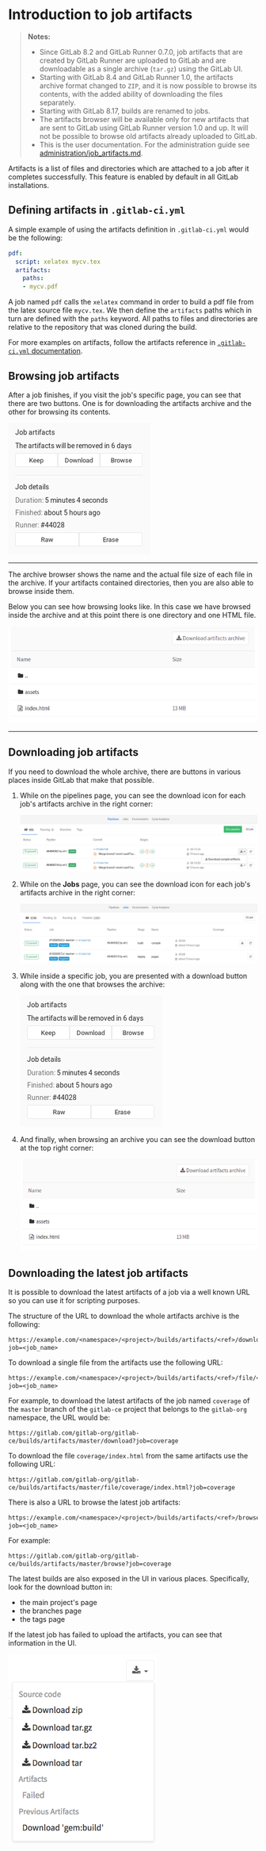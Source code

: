 # Introduction to job artifacts

>**Notes:**
>- Since GitLab 8.2 and GitLab Runner 0.7.0, job artifacts that are created by
   GitLab Runner are uploaded to GitLab and are downloadable as a single archive
   (`tar.gz`) using the GitLab UI.
>- Starting with GitLab 8.4 and GitLab Runner 1.0, the artifacts archive format
   changed to `ZIP`, and it is now possible to browse its contents, with the added
   ability of downloading the files separately.
>- Starting with GitLab 8.17, builds are renamed to jobs.
>- The artifacts browser will be available only for new artifacts that are sent
   to GitLab using GitLab Runner version 1.0 and up. It will not be possible to
   browse old artifacts already uploaded to GitLab.
>- This is the user documentation. For the administration guide see
   [administration/job_artifacts.md](../../../administration/job_artifacts.md).

Artifacts is a list of files and directories which are attached to a job
after it completes successfully. This feature is enabled by default in all
GitLab installations.

## Defining artifacts in `.gitlab-ci.yml`

A simple example of using the artifacts definition in `.gitlab-ci.yml` would be
the following:

```yaml
pdf:
  script: xelatex mycv.tex
  artifacts:
    paths:
    - mycv.pdf
```

A job named `pdf` calls the `xelatex` command in order to build a pdf file from
the latex source file `mycv.tex`. We then define the `artifacts` paths which in
turn are defined with the `paths` keyword. All paths to files and directories
are relative to the repository that was cloned during the build.

For more examples on artifacts, follow the artifacts reference in
[`.gitlab-ci.yml` documentation](../../../ci/yaml/README.md#artifacts).

## Browsing job artifacts

After a job finishes, if you visit the job's specific page, you can see
that there are two buttons. One is for downloading the artifacts archive and
the other for browsing its contents.

![Job artifacts browser button](img/job_artifacts_browser_button.png)

---

The archive browser shows the name and the actual file size of each file in the
archive. If your artifacts contained directories, then you are also able to
browse inside them.

Below you can see how browsing looks like. In this case we have browsed inside
the archive and at this point there is one directory and one HTML file.

![Job artifacts browser](img/job_artifacts_browser.png)

---

## Downloading job artifacts

If you need to download the whole archive, there are buttons in various places
inside GitLab that make that possible.

1. While on the pipelines page, you can see the download icon for each job's
   artifacts archive in the right corner:

    ![Job artifacts in Pipelines page](img/job_artifacts_pipelines_page.png)

1. While on the **Jobs** page, you can see the download icon for each job's
   artifacts archive in the right corner:

    ![Job artifacts in Builds page](img/job_artifacts_builds_page.png)

1. While inside a specific job, you are presented with a download button
   along with the one that browses the archive:

    ![Job artifacts browser button](img/job_artifacts_browser_button.png)

1. And finally, when browsing an archive you can see the download button at
   the top right corner:

    ![Job artifacts browser](img/job_artifacts_browser.png)

## Downloading the latest job artifacts

It is possible to download the latest artifacts of a job via a well known URL
so you can use it for scripting purposes.

The structure of the URL to download the whole artifacts archive is the following:

```
https://example.com/<namespace>/<project>/builds/artifacts/<ref>/download?job=<job_name>
```

To download a single file from the artifacts use the following URL:

```
https://example.com/<namespace>/<project>/builds/artifacts/<ref>/file/<path_to_file>?job=<job_name>
```

For example, to download the latest artifacts of the job named `coverage` of
the `master` branch of the `gitlab-ce` project that belongs to the `gitlab-org`
namespace, the URL would be:

```
https://gitlab.com/gitlab-org/gitlab-ce/builds/artifacts/master/download?job=coverage
```

To download the file `coverage/index.html` from the same
artifacts use the following URL:

```
https://gitlab.com/gitlab-org/gitlab-ce/builds/artifacts/master/file/coverage/index.html?job=coverage
```

There is also a URL to browse the latest job artifacts:

```
https://example.com/<namespace>/<project>/builds/artifacts/<ref>/browse?job=<job_name>
```

For example:

```
https://gitlab.com/gitlab-org/gitlab-ce/builds/artifacts/master/browse?job=coverage
```

The latest builds are also exposed in the UI in various places. Specifically,
look for the download button in:

- the main project's page
- the branches page
- the tags page

If the latest job has failed to upload the artifacts, you can see that
information in the UI.

![Latest artifacts button](img/job_latest_artifacts_browser.png)

